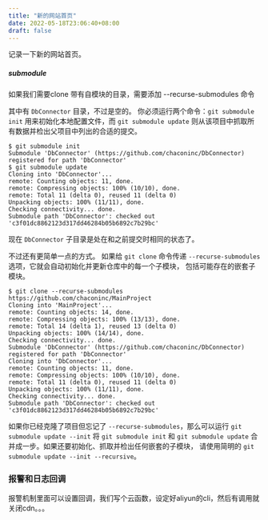 ```yaml
---
title: "新的网站首页"
date: 2022-05-18T23:06:40+08:00
draft: false
---
```


记录一下新的网站首页。

##### submodule

如果我们需要clone 带有自模块的目录，需要添加 --recurse-submodules 命令



其中有 `DbConnector` 目录，不过是空的。 你必须运行两个命令：`git submodule init` 用来初始化本地配置文件，而 `git submodule update` 则从该项目中抓取所有数据并检出父项目中列出的合适的提交。

```console
$ git submodule init
Submodule 'DbConnector' (https://github.com/chaconinc/DbConnector) registered for path 'DbConnector'
$ git submodule update
Cloning into 'DbConnector'...
remote: Counting objects: 11, done.
remote: Compressing objects: 100% (10/10), done.
remote: Total 11 (delta 0), reused 11 (delta 0)
Unpacking objects: 100% (11/11), done.
Checking connectivity... done.
Submodule path 'DbConnector': checked out 'c3f01dc8862123d317dd46284b05b6892c7b29bc'
```

现在 `DbConnector` 子目录是处在和之前提交时相同的状态了。

不过还有更简单一点的方式。 如果给 `git clone` 命令传递 `--recurse-submodules` 选项，它就会自动初始化并更新仓库中的每一个子模块， 包括可能存在的嵌套子模块。

```console
$ git clone --recurse-submodules https://github.com/chaconinc/MainProject
Cloning into 'MainProject'...
remote: Counting objects: 14, done.
remote: Compressing objects: 100% (13/13), done.
remote: Total 14 (delta 1), reused 13 (delta 0)
Unpacking objects: 100% (14/14), done.
Checking connectivity... done.
Submodule 'DbConnector' (https://github.com/chaconinc/DbConnector) registered for path 'DbConnector'
Cloning into 'DbConnector'...
remote: Counting objects: 11, done.
remote: Compressing objects: 100% (10/10), done.
remote: Total 11 (delta 0), reused 11 (delta 0)
Unpacking objects: 100% (11/11), done.
Checking connectivity... done.
Submodule path 'DbConnector': checked out 'c3f01dc8862123d317dd46284b05b6892c7b29bc'
```

如果你已经克隆了项目但忘记了 `--recurse-submodules`，那么可以运行 `git submodule update --init` 将 `git submodule init` 和 `git submodule update` 合并成一步。如果还要初始化、抓取并检出任何嵌套的子模块， 请使用简明的 `git submodule update --init --recursive`。

### 报警和日志回调

报警机制里面可以设置回调，我们写个云函数，设定好aliyun的cli，然后有调用就关闭cdn。。。

